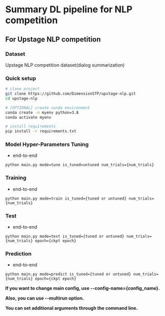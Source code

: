 # Summary DL pipeline for NLP competition

## For Upstage NLP competition

### Dataset
Upstage NLP competition dataset(dialog summarization)

### Quick setup

```bash
# clone project
git clone https://github.com/DimensionSTP/upstage-nlp.git
cd upstage-nlp

# [OPTIONAL] create conda environment
conda create -n myenv python=3.8
conda activate myenv

# install requirements
pip install -r requirements.txt
```

### Model Hyper-Parameters Tuning

* end-to-end
```shell
python main.py mode=tune is_tuned=untuned num_trials={num_trials}
```

### Training

* end-to-end
```shell
python main.py mode=train is_tuned={tuned or untuned} num_trials={num_trials}
```

### Test

* end-to-end
```shell
python main.py mode=test is_tuned={tuned or untuned} num_trials={num_trials} epoch={ckpt epoch}
```

### Prediction

* end-to-end
```shell
python main.py mode=predict is_tuned={tuned or untuned} num_trials={num_trials} epoch={ckpt epoch}
```


__If you want to change main config, use --config-name={config_name}.__

__Also, you can use --multirun option.__

__You can set additional arguments through the command line.__